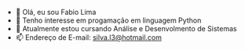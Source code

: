 - 👋 Olá, eu sou Fabio Lima
- 👀 Tenho interesse em progamação em linguagem Python
- 🌱 Atualmente estou cursando Análise e Desenvolmento de Sistemas
- 📫 Endereço de E-mail: silva.l3@hotmail.com
<!---
Fabi0L1ma/Fabi0L1ma is a ✨ special ✨ repository because its `README.md` (this file) appears on your GitHub profile.
You can click the Preview link to take a look at your changes.
--->
